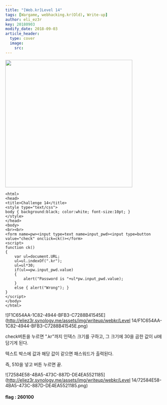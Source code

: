 ```yaml
---
title: "[Web.kr]Level 14"
tags: [Wargame, webhacking.kr(Old), Write-up]
author: eli_ez3r
key: 20180903
modify_date: 2018-09-03
article_header:
  type: cover
  image:
    src: 
---
```


<img src="http://eliez3r.synology.me/assets/img/writeup/webkr/Level 14/5F9BF4BF-6EB1-4E74-B763-6DF6BCF4F9F9.png" width="400px">

```php+HTML
<html>
<head>
<title>Challenge 14</title>
<style type="text/css">
body { background:black; color:white; font-size:10pt; }
</style>
</head>
<body>
<br><br>
<form name=pw><input type=text name=input_pwd><input type=button value="check" onclick=ck()></form>
<script>
function ck()
{
    var ul=document.URL;
    ul=ul.indexOf(".kr");
    ul=ul*30;
    if(ul==pw.input_pwd.value) 
    { 
        alert("Password is "+ul*pw.input_pwd.value); 
    }
    else { alert("Wrong"); }
}
</script>
</body>
</html>

```

![F1C654AA-1C82-4944-BFB3-C7288B41545E](http://eliez3r.synology.me/assets/img/writeup/webkr/Level 14/F1C654AA-1C82-4944-BFB3-C7288B41545E.png)

check버튼을 누르면 ".kr"까지 인덱스 크기를 구하고, 그 크기에 30을 곱한 값이 ul에 담기게 된다.

텍스트 박스에 값과 해당 값이 같으면 패스워드가 출력된다.

즉, 510을 넣고 버튼 누르면 끝.

![72584E58-4BA5-473C-887D-DE4EA5521185](http://eliez3r.synology.me/assets/img/writeup/webkr/Level 14/72584E58-4BA5-473C-887D-DE4EA5521185.png)



#### flag : 260100

